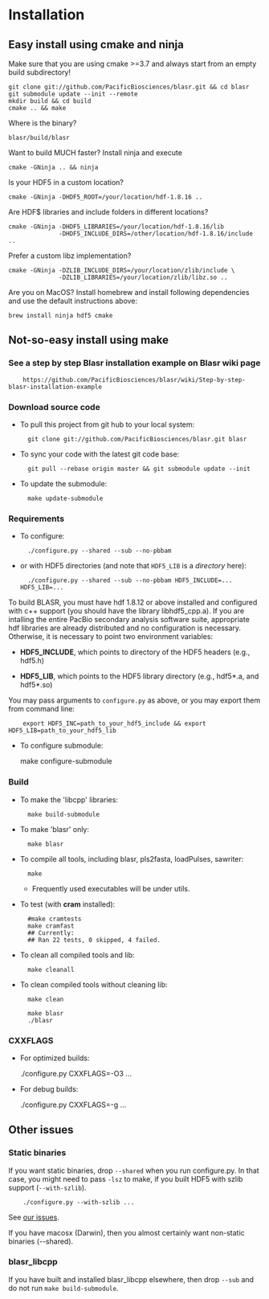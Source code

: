 # Installation

## Easy install using cmake and ninja

Make sure that you are using cmake >=3.7 and
always start from an empty build subdirectory!

    git clone git://github.com/PacificBiosciences/blasr.git && cd blasr
    git submodule update --init --remote
    mkdir build && cd build
    cmake .. && make

Where is the binary?

    blasr/build/blasr

Want to build MUCH faster? Install ninja and execute

    cmake -GNinja .. && ninja

Is your HDF5 in a custom location?

    cmake -GNinja -DHDF5_ROOT=/your/location/hdf-1.8.16 ..

Are HDF$ libraries and include folders in different locations?

    cmake -GNinja -DHDF5_LIBRARIES=/your/location/hdf-1.8.16/lib
                  -DHDF5_INCLUDE_DIRS=/other/location/hdf-1.8.16/include ..

Prefer a custom libz implementation?

    cmake -GNinja -DZLIB_INCLUDE_DIRS=/your/location/zlib/include \
                  -DZLIB_LIBRARIES=/your/location/zlib/libz.so ..

Are you on MacOS? Install homebrew and install following dependencies and
use the default instructions above:

    brew install ninja hdf5 cmake

## Not-so-easy install using make

### See a step by step Blasr installation example on Blasr wiki page

        https://github.com/PacificBiosciences/blasr/wiki/Step-by-step-blasr-installation-example

### Download source code

* To pull this project from git hub to your local system:

        git clone git://github.com/PacificBiosciences/blasr.git blasr

* To sync your code with the latest git code base:

        git pull --rebase origin master && git submodule update --init

* To update the submodule:

        make update-submodule

### Requirements

* To configure:

        ./configure.py --shared --sub --no-pbbam

* or with HDF5 directories (and note that `HDF5_LIB` is a *directory* here):

        ./configure.py --shared --sub --no-pbbam HDF5_INCLUDE=... HDF5_LIB=...

To build BLASR, you must have hdf 1.8.12 or above installed and
  configured with c++ support (you should have the library
  libhdf5_cpp.a).  If you are intalling the entire PacBio secondary
  analysis software suite, appropriate hdf libraries are already
  distributed and no configuration is necessary.  Otherwise, it is
  necessary to point two environment variables:

  + **HDF5_INCLUDE**, which points to directory of the HDF5 headers
  (e.g., hdf5.h)

  + **HDF5_LIB**, which points to the HDF5 library directory (e.g., hdf5*.a,
  and hdf5*.so)

  You may pass arguments to `configure.py` as above, or you may export them from command line:

        export HDF5_INC=path_to_your_hdf5_include && export HDF5_LIB=path_to_your_hdf5_lib

* To configure submodule:

    make configure-submodule

### Build

* To make the 'libcpp' libraries:

        make build-submodule

* To make 'blasr' only:

        make blasr

* To compile all tools, including blasr, pls2fasta, loadPulses, sawriter:

        make

  * Frequently used executables will be under utils.

* To test (with **cram** installed):

        #make cramtests
        make cramfast
        ## Currently:
        ## Ran 22 tests, 0 skipped, 4 failed.

* To clean all compiled tools and lib:

        make cleanall

* To clean compiled tools without cleaning lib:

        make clean

        make blasr
        ./blasr

### CXXFLAGS

* For optimized builds:

    ./configure.py CXXFLAGS=-O3 ...

* For debug builds:

    ./configure.py CXXFLAGS=-g ...

## Other issues
### Static binaries
If you want static binaries, drop `--shared` when you run configure.py. In that case, you
might need to pass `-lsz` to make, if you built HDF5 with szlib support (`--with-szlib`).

        ./configure.py --with-szlib ...

See [our issues](https://github.com/PacificBiosciences/blasr/issues/113#issuecomment-143981496).

If you have macosx (Darwin), then you almost certainly want non-static binaries (--shared).

### blasr_libcpp
If you have built and installed blasr_libcpp elsewhere, then drop `--sub` and do not run `make build-submodule`.

